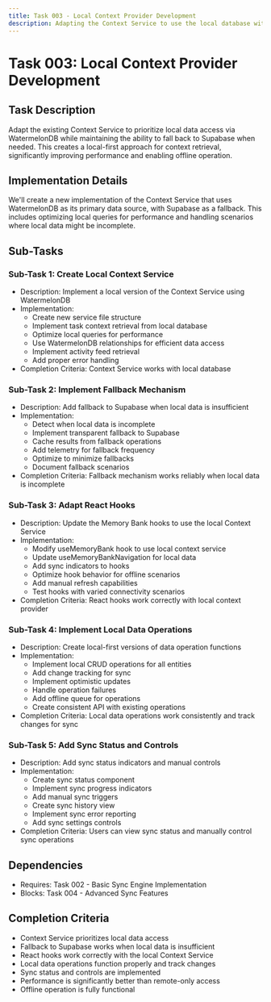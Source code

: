 ```yaml
---
title: Task 003 - Local Context Provider Development
description: Adapting the Context Service to use the local database with a fallback to remote
---
```


# Task 003: Local Context Provider Development

## Task Description
Adapt the existing Context Service to prioritize local data access via WatermelonDB while maintaining the ability to fall back to Supabase when needed. This creates a local-first approach for context retrieval, significantly improving performance and enabling offline operation.

## Implementation Details
We'll create a new implementation of the Context Service that uses WatermelonDB as its primary data source, with Supabase as a fallback. This includes optimizing local queries for performance and handling scenarios where local data might be incomplete.

## Sub-Tasks

### Sub-Task 1: Create Local Context Service
- Description: Implement a local version of the Context Service using WatermelonDB
- Implementation:
  - Create new service file structure
  - Implement task context retrieval from local database
  - Optimize local queries for performance
  - Use WatermelonDB relationships for efficient data access
  - Implement activity feed retrieval
  - Add proper error handling
- Completion Criteria: Context Service works with local database

### Sub-Task 2: Implement Fallback Mechanism
- Description: Add fallback to Supabase when local data is insufficient
- Implementation:
  - Detect when local data is incomplete
  - Implement transparent fallback to Supabase
  - Cache results from fallback operations
  - Add telemetry for fallback frequency
  - Optimize to minimize fallbacks
  - Document fallback scenarios
- Completion Criteria: Fallback mechanism works reliably when local data is incomplete

### Sub-Task 3: Adapt React Hooks
- Description: Update the Memory Bank hooks to use the local Context Service
- Implementation:
  - Modify useMemoryBank hook to use local context service
  - Update useMemoryBankNavigation for local data
  - Add sync indicators to hooks
  - Optimize hook behavior for offline scenarios
  - Add manual refresh capabilities
  - Test hooks with varied connectivity scenarios
- Completion Criteria: React hooks work correctly with local context provider

### Sub-Task 4: Implement Local Data Operations
- Description: Create local-first versions of data operation functions
- Implementation:
  - Implement local CRUD operations for all entities
  - Add change tracking for sync
  - Implement optimistic updates
  - Handle operation failures
  - Add offline queue for operations
  - Create consistent API with existing operations
- Completion Criteria: Local data operations work consistently and track changes for sync

### Sub-Task 5: Add Sync Status and Controls
- Description: Add sync status indicators and manual controls
- Implementation:
  - Create sync status component
  - Implement sync progress indicators
  - Add manual sync triggers
  - Create sync history view
  - Implement sync error reporting
  - Add sync settings controls
- Completion Criteria: Users can view sync status and manually control sync operations

## Dependencies
- Requires: Task 002 - Basic Sync Engine Implementation
- Blocks: Task 004 - Advanced Sync Features

## Completion Criteria
- Context Service prioritizes local data access
- Fallback to Supabase works when local data is insufficient
- React hooks work correctly with the local Context Service
- Local data operations function properly and track changes
- Sync status and controls are implemented
- Performance is significantly better than remote-only access
- Offline operation is fully functional
